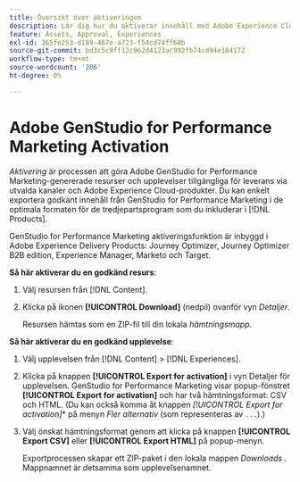 ```yaml
---
title: Översikt över aktiveringen
description: Lär dig hur du aktiverar innehåll med Adobe Experience Cloud och tredjepartsprogram.
feature: Assets, Approval, Experiences
exl-id: 365fe253-d189-467e-a723-f54cd74ff60b
source-git-commit: bd3c5c9ff12c962d4123ac992fb74cd94e184172
workflow-type: tm+mt
source-wordcount: '206'
ht-degree: 0%

---
```


# Adobe GenStudio for Performance Marketing Activation

_Aktivering_ är processen att göra Adobe GenStudio for Performance Marketing-genererade resurser och upplevelser tillgängliga för leverans via utvalda kanaler och Adobe Experience Cloud-produkter. Du kan enkelt exportera godkänt innehåll från GenStudio for Performance Marketing i de optimala formaten för de tredjepartsprogram som du inkluderar i [!DNL Products].

GenStudio for Performance Marketing aktiveringsfunktion är inbyggd i Adobe Experience Delivery Products: Journey Optimizer, Journey Optimizer B2B edition, Experience Manager, Marketo och Target.

**Så här aktiverar du en godkänd resurs**:

1. Välj resursen från [!DNL Content].

1. Klicka på ikonen **[!UICONTROL Download]** (nedpil) ovanför vyn _Detaljer_.

   Resursen hämtas som en ZIP-fil till din lokala _hämtningsmapp_.

**Så här aktiverar du en godkänd upplevelse**:

1. Välj upplevelsen från [!DNL Content] > [!DNL Experiences].

1. Klicka på knappen **[!UICONTROL Export for activation]** i vyn Detaljer för upplevelsen. GenStudio for Performance Marketing visar popup-fönstret **[!UICONTROL Export for activation]** och har två hämtningsformat: CSV och HTML. (Du kan också komma åt knappen *[!UICONTROL Export for activation]** på menyn _Fler alternativ_ (som representeras av `...`).)

1. Välj önskat hämtningsformat genom att klicka på knappen **[!UICONTROL Export CSV]** eller **[!UICONTROL Export HTML]** på popup-menyn.

   Exportprocessen skapar ett ZIP-paket i den lokala mappen _Downloads_ . Mappnamnet är detsamma som upplevelsenamnet.
